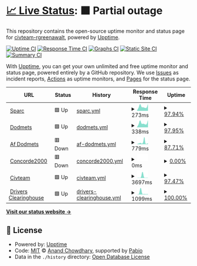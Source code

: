 # [📈 Live Status](https://civteam-rgreenawalt.github.io/template-upptime-monitor): <!--live status--> **🟧 Partial outage**

This repository contains the open-source uptime monitor and status page for [civteam-rgreenawalt](https://civteam-rgreenawalt.github.io/template-upptime-monitor), powered by [Upptime](https://github.com/upptime/upptime).

[![Uptime CI](https://github.com/civteam-rgreenawalt/template-upptime-monitor/workflows/Uptime%20CI/badge.svg)](https://github.com/civteam-rgreenawalt/template-upptime-monitor/actions?query=workflow%3A%22Uptime+CI%22)
[![Response Time CI](https://github.com/civteam-rgreenawalt/template-upptime-monitor/workflows/Response%20Time%20CI/badge.svg)](https://github.com/civteam-rgreenawalt/template-upptime-monitor/actions?query=workflow%3A%22Response+Time+CI%22)
[![Graphs CI](https://github.com/civteam-rgreenawalt/template-upptime-monitor/workflows/Graphs%20CI/badge.svg)](https://github.com/civteam-rgreenawalt/template-upptime-monitor/actions?query=workflow%3A%22Graphs+CI%22)
[![Static Site CI](https://github.com/civteam-rgreenawalt/template-upptime-monitor/workflows/Static%20Site%20CI/badge.svg)](https://github.com/civteam-rgreenawalt/template-upptime-monitor/actions?query=workflow%3A%22Static+Site+CI%22)
[![Summary CI](https://github.com/civteam-rgreenawalt/template-upptime-monitor/workflows/Summary%20CI/badge.svg)](https://github.com/civteam-rgreenawalt/template-upptime-monitor/actions?query=workflow%3A%22Summary+CI%22)

With [Upptime](https://upptime.js.org), you can get your own unlimited and free uptime monitor and status page, powered entirely by a GitHub repository. We use [Issues](https://github.com/civteam-rgreenawalt/template-upptime-monitor/issues) as incident reports, [Actions](https://github.com/civteam-rgreenawalt/template-upptime-monitor/actions) as uptime monitors, and [Pages](https://civteam-rgreenawalt.github.io/template-upptime-monitor) for the status page.

<!--start: status pages-->
<!-- This summary is generated by Upptime (https://github.com/upptime/upptime) -->
<!-- Do not edit this manually, your changes will be overwritten -->
<!-- prettier-ignore -->
| URL | Status | History | Response Time | Uptime |
| --- | ------ | ------- | ------------- | ------ |
| <img alt="" src="https://icons.duckduckgo.com/ip3/sparc.concorde2000.com.ico" height="13"> [Sparc](https://sparc.concorde2000.com) | 🟩 Up | [sparc.yml](https://github.com/civteam-rgreenawalt/template-upptime-monitor/commits/HEAD/history/sparc.yml) | <details><summary><img alt="Response time graph" src="./graphs/sparc/response-time-week.png" height="20"> 273ms</summary><br><a href="https://civteam-rgreenawalt.github.io/template-upptime-monitor/history/sparc"><img alt="Response time 364" src="https://img.shields.io/endpoint?url=https%3A%2F%2Fraw.githubusercontent.com%2Fcivteam-rgreenawalt%2Ftemplate-upptime-monitor%2FHEAD%2Fapi%2Fsparc%2Fresponse-time.json"></a><br><a href="https://civteam-rgreenawalt.github.io/template-upptime-monitor/history/sparc"><img alt="24-hour response time 136" src="https://img.shields.io/endpoint?url=https%3A%2F%2Fraw.githubusercontent.com%2Fcivteam-rgreenawalt%2Ftemplate-upptime-monitor%2FHEAD%2Fapi%2Fsparc%2Fresponse-time-day.json"></a><br><a href="https://civteam-rgreenawalt.github.io/template-upptime-monitor/history/sparc"><img alt="7-day response time 273" src="https://img.shields.io/endpoint?url=https%3A%2F%2Fraw.githubusercontent.com%2Fcivteam-rgreenawalt%2Ftemplate-upptime-monitor%2FHEAD%2Fapi%2Fsparc%2Fresponse-time-week.json"></a><br><a href="https://civteam-rgreenawalt.github.io/template-upptime-monitor/history/sparc"><img alt="30-day response time 364" src="https://img.shields.io/endpoint?url=https%3A%2F%2Fraw.githubusercontent.com%2Fcivteam-rgreenawalt%2Ftemplate-upptime-monitor%2FHEAD%2Fapi%2Fsparc%2Fresponse-time-month.json"></a><br><a href="https://civteam-rgreenawalt.github.io/template-upptime-monitor/history/sparc"><img alt="1-year response time 364" src="https://img.shields.io/endpoint?url=https%3A%2F%2Fraw.githubusercontent.com%2Fcivteam-rgreenawalt%2Ftemplate-upptime-monitor%2FHEAD%2Fapi%2Fsparc%2Fresponse-time-year.json"></a></details> | <details><summary><a href="https://civteam-rgreenawalt.github.io/template-upptime-monitor/history/sparc">97.94%</a></summary><a href="https://civteam-rgreenawalt.github.io/template-upptime-monitor/history/sparc"><img alt="All-time uptime 98.39%" src="https://img.shields.io/endpoint?url=https%3A%2F%2Fraw.githubusercontent.com%2Fcivteam-rgreenawalt%2Ftemplate-upptime-monitor%2FHEAD%2Fapi%2Fsparc%2Fuptime.json"></a><br><a href="https://civteam-rgreenawalt.github.io/template-upptime-monitor/history/sparc"><img alt="24-hour uptime 100.00%" src="https://img.shields.io/endpoint?url=https%3A%2F%2Fraw.githubusercontent.com%2Fcivteam-rgreenawalt%2Ftemplate-upptime-monitor%2FHEAD%2Fapi%2Fsparc%2Fuptime-day.json"></a><br><a href="https://civteam-rgreenawalt.github.io/template-upptime-monitor/history/sparc"><img alt="7-day uptime 97.94%" src="https://img.shields.io/endpoint?url=https%3A%2F%2Fraw.githubusercontent.com%2Fcivteam-rgreenawalt%2Ftemplate-upptime-monitor%2FHEAD%2Fapi%2Fsparc%2Fuptime-week.json"></a><br><a href="https://civteam-rgreenawalt.github.io/template-upptime-monitor/history/sparc"><img alt="30-day uptime 98.39%" src="https://img.shields.io/endpoint?url=https%3A%2F%2Fraw.githubusercontent.com%2Fcivteam-rgreenawalt%2Ftemplate-upptime-monitor%2FHEAD%2Fapi%2Fsparc%2Fuptime-month.json"></a><br><a href="https://civteam-rgreenawalt.github.io/template-upptime-monitor/history/sparc"><img alt="1-year uptime 98.39%" src="https://img.shields.io/endpoint?url=https%3A%2F%2Fraw.githubusercontent.com%2Fcivteam-rgreenawalt%2Ftemplate-upptime-monitor%2FHEAD%2Fapi%2Fsparc%2Fuptime-year.json"></a></details>
| <img alt="" src="https://icons.duckduckgo.com/ip3/dodmets.com.ico" height="13"> [Dodmets](https://dodmets.com) | 🟩 Up | [dodmets.yml](https://github.com/civteam-rgreenawalt/template-upptime-monitor/commits/HEAD/history/dodmets.yml) | <details><summary><img alt="Response time graph" src="./graphs/dodmets/response-time-week.png" height="20"> 338ms</summary><br><a href="https://civteam-rgreenawalt.github.io/template-upptime-monitor/history/dodmets"><img alt="Response time 480" src="https://img.shields.io/endpoint?url=https%3A%2F%2Fraw.githubusercontent.com%2Fcivteam-rgreenawalt%2Ftemplate-upptime-monitor%2FHEAD%2Fapi%2Fdodmets%2Fresponse-time.json"></a><br><a href="https://civteam-rgreenawalt.github.io/template-upptime-monitor/history/dodmets"><img alt="24-hour response time 195" src="https://img.shields.io/endpoint?url=https%3A%2F%2Fraw.githubusercontent.com%2Fcivteam-rgreenawalt%2Ftemplate-upptime-monitor%2FHEAD%2Fapi%2Fdodmets%2Fresponse-time-day.json"></a><br><a href="https://civteam-rgreenawalt.github.io/template-upptime-monitor/history/dodmets"><img alt="7-day response time 338" src="https://img.shields.io/endpoint?url=https%3A%2F%2Fraw.githubusercontent.com%2Fcivteam-rgreenawalt%2Ftemplate-upptime-monitor%2FHEAD%2Fapi%2Fdodmets%2Fresponse-time-week.json"></a><br><a href="https://civteam-rgreenawalt.github.io/template-upptime-monitor/history/dodmets"><img alt="30-day response time 480" src="https://img.shields.io/endpoint?url=https%3A%2F%2Fraw.githubusercontent.com%2Fcivteam-rgreenawalt%2Ftemplate-upptime-monitor%2FHEAD%2Fapi%2Fdodmets%2Fresponse-time-month.json"></a><br><a href="https://civteam-rgreenawalt.github.io/template-upptime-monitor/history/dodmets"><img alt="1-year response time 480" src="https://img.shields.io/endpoint?url=https%3A%2F%2Fraw.githubusercontent.com%2Fcivteam-rgreenawalt%2Ftemplate-upptime-monitor%2FHEAD%2Fapi%2Fdodmets%2Fresponse-time-year.json"></a></details> | <details><summary><a href="https://civteam-rgreenawalt.github.io/template-upptime-monitor/history/dodmets">97.95%</a></summary><a href="https://civteam-rgreenawalt.github.io/template-upptime-monitor/history/dodmets"><img alt="All-time uptime 99.00%" src="https://img.shields.io/endpoint?url=https%3A%2F%2Fraw.githubusercontent.com%2Fcivteam-rgreenawalt%2Ftemplate-upptime-monitor%2FHEAD%2Fapi%2Fdodmets%2Fuptime.json"></a><br><a href="https://civteam-rgreenawalt.github.io/template-upptime-monitor/history/dodmets"><img alt="24-hour uptime 100.00%" src="https://img.shields.io/endpoint?url=https%3A%2F%2Fraw.githubusercontent.com%2Fcivteam-rgreenawalt%2Ftemplate-upptime-monitor%2FHEAD%2Fapi%2Fdodmets%2Fuptime-day.json"></a><br><a href="https://civteam-rgreenawalt.github.io/template-upptime-monitor/history/dodmets"><img alt="7-day uptime 97.95%" src="https://img.shields.io/endpoint?url=https%3A%2F%2Fraw.githubusercontent.com%2Fcivteam-rgreenawalt%2Ftemplate-upptime-monitor%2FHEAD%2Fapi%2Fdodmets%2Fuptime-week.json"></a><br><a href="https://civteam-rgreenawalt.github.io/template-upptime-monitor/history/dodmets"><img alt="30-day uptime 99.00%" src="https://img.shields.io/endpoint?url=https%3A%2F%2Fraw.githubusercontent.com%2Fcivteam-rgreenawalt%2Ftemplate-upptime-monitor%2FHEAD%2Fapi%2Fdodmets%2Fuptime-month.json"></a><br><a href="https://civteam-rgreenawalt.github.io/template-upptime-monitor/history/dodmets"><img alt="1-year uptime 99.00%" src="https://img.shields.io/endpoint?url=https%3A%2F%2Fraw.githubusercontent.com%2Fcivteam-rgreenawalt%2Ftemplate-upptime-monitor%2FHEAD%2Fapi%2Fdodmets%2Fuptime-year.json"></a></details>
| <img alt="" src="https://icons.duckduckgo.com/ip3/af.dodmets.com.ico" height="13"> [Af Dodmets](https://af.dodmets.com) | 🟥 Down | [af-dodmets.yml](https://github.com/civteam-rgreenawalt/template-upptime-monitor/commits/HEAD/history/af-dodmets.yml) | <details><summary><img alt="Response time graph" src="./graphs/af-dodmets/response-time-week.png" height="20"> 779ms</summary><br><a href="https://civteam-rgreenawalt.github.io/template-upptime-monitor/history/af-dodmets"><img alt="Response time 1413" src="https://img.shields.io/endpoint?url=https%3A%2F%2Fraw.githubusercontent.com%2Fcivteam-rgreenawalt%2Ftemplate-upptime-monitor%2FHEAD%2Fapi%2Faf-dodmets%2Fresponse-time.json"></a><br><a href="https://civteam-rgreenawalt.github.io/template-upptime-monitor/history/af-dodmets"><img alt="24-hour response time 289" src="https://img.shields.io/endpoint?url=https%3A%2F%2Fraw.githubusercontent.com%2Fcivteam-rgreenawalt%2Ftemplate-upptime-monitor%2FHEAD%2Fapi%2Faf-dodmets%2Fresponse-time-day.json"></a><br><a href="https://civteam-rgreenawalt.github.io/template-upptime-monitor/history/af-dodmets"><img alt="7-day response time 779" src="https://img.shields.io/endpoint?url=https%3A%2F%2Fraw.githubusercontent.com%2Fcivteam-rgreenawalt%2Ftemplate-upptime-monitor%2FHEAD%2Fapi%2Faf-dodmets%2Fresponse-time-week.json"></a><br><a href="https://civteam-rgreenawalt.github.io/template-upptime-monitor/history/af-dodmets"><img alt="30-day response time 1413" src="https://img.shields.io/endpoint?url=https%3A%2F%2Fraw.githubusercontent.com%2Fcivteam-rgreenawalt%2Ftemplate-upptime-monitor%2FHEAD%2Fapi%2Faf-dodmets%2Fresponse-time-month.json"></a><br><a href="https://civteam-rgreenawalt.github.io/template-upptime-monitor/history/af-dodmets"><img alt="1-year response time 1413" src="https://img.shields.io/endpoint?url=https%3A%2F%2Fraw.githubusercontent.com%2Fcivteam-rgreenawalt%2Ftemplate-upptime-monitor%2FHEAD%2Fapi%2Faf-dodmets%2Fresponse-time-year.json"></a></details> | <details><summary><a href="https://civteam-rgreenawalt.github.io/template-upptime-monitor/history/af-dodmets">87.71%</a></summary><a href="https://civteam-rgreenawalt.github.io/template-upptime-monitor/history/af-dodmets"><img alt="All-time uptime 90.60%" src="https://img.shields.io/endpoint?url=https%3A%2F%2Fraw.githubusercontent.com%2Fcivteam-rgreenawalt%2Ftemplate-upptime-monitor%2FHEAD%2Fapi%2Faf-dodmets%2Fuptime.json"></a><br><a href="https://civteam-rgreenawalt.github.io/template-upptime-monitor/history/af-dodmets"><img alt="24-hour uptime 31.03%" src="https://img.shields.io/endpoint?url=https%3A%2F%2Fraw.githubusercontent.com%2Fcivteam-rgreenawalt%2Ftemplate-upptime-monitor%2FHEAD%2Fapi%2Faf-dodmets%2Fuptime-day.json"></a><br><a href="https://civteam-rgreenawalt.github.io/template-upptime-monitor/history/af-dodmets"><img alt="7-day uptime 87.71%" src="https://img.shields.io/endpoint?url=https%3A%2F%2Fraw.githubusercontent.com%2Fcivteam-rgreenawalt%2Ftemplate-upptime-monitor%2FHEAD%2Fapi%2Faf-dodmets%2Fuptime-week.json"></a><br><a href="https://civteam-rgreenawalt.github.io/template-upptime-monitor/history/af-dodmets"><img alt="30-day uptime 90.60%" src="https://img.shields.io/endpoint?url=https%3A%2F%2Fraw.githubusercontent.com%2Fcivteam-rgreenawalt%2Ftemplate-upptime-monitor%2FHEAD%2Fapi%2Faf-dodmets%2Fuptime-month.json"></a><br><a href="https://civteam-rgreenawalt.github.io/template-upptime-monitor/history/af-dodmets"><img alt="1-year uptime 90.60%" src="https://img.shields.io/endpoint?url=https%3A%2F%2Fraw.githubusercontent.com%2Fcivteam-rgreenawalt%2Ftemplate-upptime-monitor%2FHEAD%2Fapi%2Faf-dodmets%2Fuptime-year.json"></a></details>
| <img alt="" src="https://icons.duckduckgo.com/ip3/concorde2000.com.ico" height="13"> [Concorde2000](https://concorde2000.com) | 🟥 Down | [concorde2000.yml](https://github.com/civteam-rgreenawalt/template-upptime-monitor/commits/HEAD/history/concorde2000.yml) | <details><summary><img alt="Response time graph" src="./graphs/concorde2000/response-time-week.png" height="20"> 0ms</summary><br><a href="https://civteam-rgreenawalt.github.io/template-upptime-monitor/history/concorde2000"><img alt="Response time 0" src="https://img.shields.io/endpoint?url=https%3A%2F%2Fraw.githubusercontent.com%2Fcivteam-rgreenawalt%2Ftemplate-upptime-monitor%2FHEAD%2Fapi%2Fconcorde2000%2Fresponse-time.json"></a><br><a href="https://civteam-rgreenawalt.github.io/template-upptime-monitor/history/concorde2000"><img alt="24-hour response time 0" src="https://img.shields.io/endpoint?url=https%3A%2F%2Fraw.githubusercontent.com%2Fcivteam-rgreenawalt%2Ftemplate-upptime-monitor%2FHEAD%2Fapi%2Fconcorde2000%2Fresponse-time-day.json"></a><br><a href="https://civteam-rgreenawalt.github.io/template-upptime-monitor/history/concorde2000"><img alt="7-day response time 0" src="https://img.shields.io/endpoint?url=https%3A%2F%2Fraw.githubusercontent.com%2Fcivteam-rgreenawalt%2Ftemplate-upptime-monitor%2FHEAD%2Fapi%2Fconcorde2000%2Fresponse-time-week.json"></a><br><a href="https://civteam-rgreenawalt.github.io/template-upptime-monitor/history/concorde2000"><img alt="30-day response time 0" src="https://img.shields.io/endpoint?url=https%3A%2F%2Fraw.githubusercontent.com%2Fcivteam-rgreenawalt%2Ftemplate-upptime-monitor%2FHEAD%2Fapi%2Fconcorde2000%2Fresponse-time-month.json"></a><br><a href="https://civteam-rgreenawalt.github.io/template-upptime-monitor/history/concorde2000"><img alt="1-year response time 0" src="https://img.shields.io/endpoint?url=https%3A%2F%2Fraw.githubusercontent.com%2Fcivteam-rgreenawalt%2Ftemplate-upptime-monitor%2FHEAD%2Fapi%2Fconcorde2000%2Fresponse-time-year.json"></a></details> | <details><summary><a href="https://civteam-rgreenawalt.github.io/template-upptime-monitor/history/concorde2000">0.00%</a></summary><a href="https://civteam-rgreenawalt.github.io/template-upptime-monitor/history/concorde2000"><img alt="All-time uptime 0.00%" src="https://img.shields.io/endpoint?url=https%3A%2F%2Fraw.githubusercontent.com%2Fcivteam-rgreenawalt%2Ftemplate-upptime-monitor%2FHEAD%2Fapi%2Fconcorde2000%2Fuptime.json"></a><br><a href="https://civteam-rgreenawalt.github.io/template-upptime-monitor/history/concorde2000"><img alt="24-hour uptime 0.00%" src="https://img.shields.io/endpoint?url=https%3A%2F%2Fraw.githubusercontent.com%2Fcivteam-rgreenawalt%2Ftemplate-upptime-monitor%2FHEAD%2Fapi%2Fconcorde2000%2Fuptime-day.json"></a><br><a href="https://civteam-rgreenawalt.github.io/template-upptime-monitor/history/concorde2000"><img alt="7-day uptime 0.00%" src="https://img.shields.io/endpoint?url=https%3A%2F%2Fraw.githubusercontent.com%2Fcivteam-rgreenawalt%2Ftemplate-upptime-monitor%2FHEAD%2Fapi%2Fconcorde2000%2Fuptime-week.json"></a><br><a href="https://civteam-rgreenawalt.github.io/template-upptime-monitor/history/concorde2000"><img alt="30-day uptime 0.00%" src="https://img.shields.io/endpoint?url=https%3A%2F%2Fraw.githubusercontent.com%2Fcivteam-rgreenawalt%2Ftemplate-upptime-monitor%2FHEAD%2Fapi%2Fconcorde2000%2Fuptime-month.json"></a><br><a href="https://civteam-rgreenawalt.github.io/template-upptime-monitor/history/concorde2000"><img alt="1-year uptime 0.00%" src="https://img.shields.io/endpoint?url=https%3A%2F%2Fraw.githubusercontent.com%2Fcivteam-rgreenawalt%2Ftemplate-upptime-monitor%2FHEAD%2Fapi%2Fconcorde2000%2Fuptime-year.json"></a></details>
| <img alt="" src="https://icons.duckduckgo.com/ip3/civteam.com.ico" height="13"> [Civteam](https://civteam.com) | 🟩 Up | [civteam.yml](https://github.com/civteam-rgreenawalt/template-upptime-monitor/commits/HEAD/history/civteam.yml) | <details><summary><img alt="Response time graph" src="./graphs/civteam/response-time-week.png" height="20"> 3697ms</summary><br><a href="https://civteam-rgreenawalt.github.io/template-upptime-monitor/history/civteam"><img alt="Response time 1130" src="https://img.shields.io/endpoint?url=https%3A%2F%2Fraw.githubusercontent.com%2Fcivteam-rgreenawalt%2Ftemplate-upptime-monitor%2FHEAD%2Fapi%2Fcivteam%2Fresponse-time.json"></a><br><a href="https://civteam-rgreenawalt.github.io/template-upptime-monitor/history/civteam"><img alt="24-hour response time 420" src="https://img.shields.io/endpoint?url=https%3A%2F%2Fraw.githubusercontent.com%2Fcivteam-rgreenawalt%2Ftemplate-upptime-monitor%2FHEAD%2Fapi%2Fcivteam%2Fresponse-time-day.json"></a><br><a href="https://civteam-rgreenawalt.github.io/template-upptime-monitor/history/civteam"><img alt="7-day response time 3697" src="https://img.shields.io/endpoint?url=https%3A%2F%2Fraw.githubusercontent.com%2Fcivteam-rgreenawalt%2Ftemplate-upptime-monitor%2FHEAD%2Fapi%2Fcivteam%2Fresponse-time-week.json"></a><br><a href="https://civteam-rgreenawalt.github.io/template-upptime-monitor/history/civteam"><img alt="30-day response time 1130" src="https://img.shields.io/endpoint?url=https%3A%2F%2Fraw.githubusercontent.com%2Fcivteam-rgreenawalt%2Ftemplate-upptime-monitor%2FHEAD%2Fapi%2Fcivteam%2Fresponse-time-month.json"></a><br><a href="https://civteam-rgreenawalt.github.io/template-upptime-monitor/history/civteam"><img alt="1-year response time 1130" src="https://img.shields.io/endpoint?url=https%3A%2F%2Fraw.githubusercontent.com%2Fcivteam-rgreenawalt%2Ftemplate-upptime-monitor%2FHEAD%2Fapi%2Fcivteam%2Fresponse-time-year.json"></a></details> | <details><summary><a href="https://civteam-rgreenawalt.github.io/template-upptime-monitor/history/civteam">97.47%</a></summary><a href="https://civteam-rgreenawalt.github.io/template-upptime-monitor/history/civteam"><img alt="All-time uptime 99.30%" src="https://img.shields.io/endpoint?url=https%3A%2F%2Fraw.githubusercontent.com%2Fcivteam-rgreenawalt%2Ftemplate-upptime-monitor%2FHEAD%2Fapi%2Fcivteam%2Fuptime.json"></a><br><a href="https://civteam-rgreenawalt.github.io/template-upptime-monitor/history/civteam"><img alt="24-hour uptime 100.00%" src="https://img.shields.io/endpoint?url=https%3A%2F%2Fraw.githubusercontent.com%2Fcivteam-rgreenawalt%2Ftemplate-upptime-monitor%2FHEAD%2Fapi%2Fcivteam%2Fuptime-day.json"></a><br><a href="https://civteam-rgreenawalt.github.io/template-upptime-monitor/history/civteam"><img alt="7-day uptime 97.47%" src="https://img.shields.io/endpoint?url=https%3A%2F%2Fraw.githubusercontent.com%2Fcivteam-rgreenawalt%2Ftemplate-upptime-monitor%2FHEAD%2Fapi%2Fcivteam%2Fuptime-week.json"></a><br><a href="https://civteam-rgreenawalt.github.io/template-upptime-monitor/history/civteam"><img alt="30-day uptime 99.30%" src="https://img.shields.io/endpoint?url=https%3A%2F%2Fraw.githubusercontent.com%2Fcivteam-rgreenawalt%2Ftemplate-upptime-monitor%2FHEAD%2Fapi%2Fcivteam%2Fuptime-month.json"></a><br><a href="https://civteam-rgreenawalt.github.io/template-upptime-monitor/history/civteam"><img alt="1-year uptime 99.30%" src="https://img.shields.io/endpoint?url=https%3A%2F%2Fraw.githubusercontent.com%2Fcivteam-rgreenawalt%2Ftemplate-upptime-monitor%2FHEAD%2Fapi%2Fcivteam%2Fuptime-year.json"></a></details>
| <img alt="" src="https://icons.duckduckgo.com/ip3/www.driversclearinghouse.com.ico" height="13"> [Drivers Clearinghouse](https://www.driversclearinghouse.com) | 🟩 Up | [drivers-clearinghouse.yml](https://github.com/civteam-rgreenawalt/template-upptime-monitor/commits/HEAD/history/drivers-clearinghouse.yml) | <details><summary><img alt="Response time graph" src="./graphs/drivers-clearinghouse/response-time-week.png" height="20"> 1099ms</summary><br><a href="https://civteam-rgreenawalt.github.io/template-upptime-monitor/history/drivers-clearinghouse"><img alt="Response time 427" src="https://img.shields.io/endpoint?url=https%3A%2F%2Fraw.githubusercontent.com%2Fcivteam-rgreenawalt%2Ftemplate-upptime-monitor%2FHEAD%2Fapi%2Fdrivers-clearinghouse%2Fresponse-time.json"></a><br><a href="https://civteam-rgreenawalt.github.io/template-upptime-monitor/history/drivers-clearinghouse"><img alt="24-hour response time 227" src="https://img.shields.io/endpoint?url=https%3A%2F%2Fraw.githubusercontent.com%2Fcivteam-rgreenawalt%2Ftemplate-upptime-monitor%2FHEAD%2Fapi%2Fdrivers-clearinghouse%2Fresponse-time-day.json"></a><br><a href="https://civteam-rgreenawalt.github.io/template-upptime-monitor/history/drivers-clearinghouse"><img alt="7-day response time 1099" src="https://img.shields.io/endpoint?url=https%3A%2F%2Fraw.githubusercontent.com%2Fcivteam-rgreenawalt%2Ftemplate-upptime-monitor%2FHEAD%2Fapi%2Fdrivers-clearinghouse%2Fresponse-time-week.json"></a><br><a href="https://civteam-rgreenawalt.github.io/template-upptime-monitor/history/drivers-clearinghouse"><img alt="30-day response time 427" src="https://img.shields.io/endpoint?url=https%3A%2F%2Fraw.githubusercontent.com%2Fcivteam-rgreenawalt%2Ftemplate-upptime-monitor%2FHEAD%2Fapi%2Fdrivers-clearinghouse%2Fresponse-time-month.json"></a><br><a href="https://civteam-rgreenawalt.github.io/template-upptime-monitor/history/drivers-clearinghouse"><img alt="1-year response time 427" src="https://img.shields.io/endpoint?url=https%3A%2F%2Fraw.githubusercontent.com%2Fcivteam-rgreenawalt%2Ftemplate-upptime-monitor%2FHEAD%2Fapi%2Fdrivers-clearinghouse%2Fresponse-time-year.json"></a></details> | <details><summary><a href="https://civteam-rgreenawalt.github.io/template-upptime-monitor/history/drivers-clearinghouse">100.00%</a></summary><a href="https://civteam-rgreenawalt.github.io/template-upptime-monitor/history/drivers-clearinghouse"><img alt="All-time uptime 100.00%" src="https://img.shields.io/endpoint?url=https%3A%2F%2Fraw.githubusercontent.com%2Fcivteam-rgreenawalt%2Ftemplate-upptime-monitor%2FHEAD%2Fapi%2Fdrivers-clearinghouse%2Fuptime.json"></a><br><a href="https://civteam-rgreenawalt.github.io/template-upptime-monitor/history/drivers-clearinghouse"><img alt="24-hour uptime 100.00%" src="https://img.shields.io/endpoint?url=https%3A%2F%2Fraw.githubusercontent.com%2Fcivteam-rgreenawalt%2Ftemplate-upptime-monitor%2FHEAD%2Fapi%2Fdrivers-clearinghouse%2Fuptime-day.json"></a><br><a href="https://civteam-rgreenawalt.github.io/template-upptime-monitor/history/drivers-clearinghouse"><img alt="7-day uptime 100.00%" src="https://img.shields.io/endpoint?url=https%3A%2F%2Fraw.githubusercontent.com%2Fcivteam-rgreenawalt%2Ftemplate-upptime-monitor%2FHEAD%2Fapi%2Fdrivers-clearinghouse%2Fuptime-week.json"></a><br><a href="https://civteam-rgreenawalt.github.io/template-upptime-monitor/history/drivers-clearinghouse"><img alt="30-day uptime 100.00%" src="https://img.shields.io/endpoint?url=https%3A%2F%2Fraw.githubusercontent.com%2Fcivteam-rgreenawalt%2Ftemplate-upptime-monitor%2FHEAD%2Fapi%2Fdrivers-clearinghouse%2Fuptime-month.json"></a><br><a href="https://civteam-rgreenawalt.github.io/template-upptime-monitor/history/drivers-clearinghouse"><img alt="1-year uptime 100.00%" src="https://img.shields.io/endpoint?url=https%3A%2F%2Fraw.githubusercontent.com%2Fcivteam-rgreenawalt%2Ftemplate-upptime-monitor%2FHEAD%2Fapi%2Fdrivers-clearinghouse%2Fuptime-year.json"></a></details>

<!--end: status pages-->

[**Visit our status website →**](https://civteam-rgreenawalt.github.io/template-upptime-monitor)

## 📄 License

- Powered by: [Upptime](https://github.com/upptime/upptime)
- Code: [MIT](./LICENSE) © [Anand Chowdhary](https://anandchowdhary.com), supported by [Pabio](https://pabio.com)
- Data in the `./history` directory: [Open Database License](https://opendatacommons.org/licenses/odbl/1-0/)
